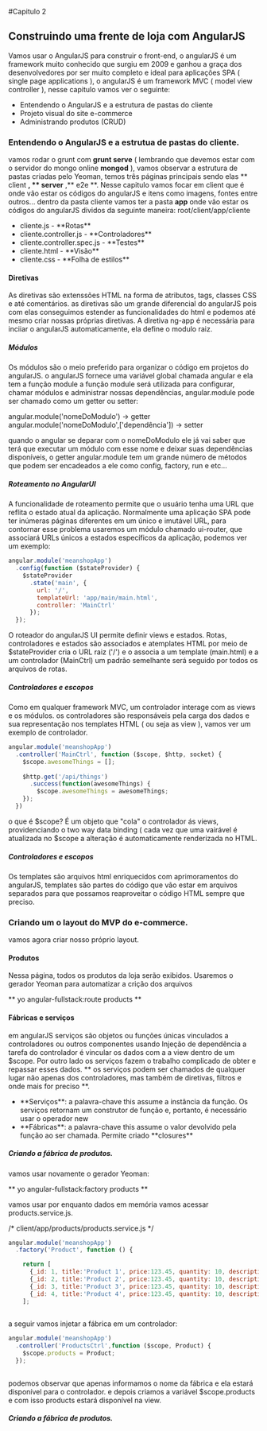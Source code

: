 #Capitulo 2

## Construindo uma frente de loja com AngularJS

Vamos usar o AngularJS para construir o front-end, o angularJS é um framework muito conhecido que surgiu em 2009 e ganhou
a graça dos desenvolvedores por ser muito completo e ideal para aplicações SPA ( single page applications ), o angularJS é
um framework MVC ( model view controller ), nesse capitulo vamos ver o seguinte:

<ul>
  <li>Entendendo o AngularJS e a estrutura de pastas do cliente</li>
  <li>Projeto visual do site e-commerce</li>
  <li>Administrando produtos (CRUD)</li>
</ul>

### Entendendo o AngularJS e a estrutua de pastas do cliente.

vamos rodar o grunt com **grunt serve** ( lembrando que devemos estar com o servidor do mongo online **mongod** ), vamos
observar a estrutura de pastas criadas pelo Yeoman, temos três páginas principais sendo elas ** client **, ** server**
,** e2e **. Nesse capitulo vamos focar em client que é onde vão estar os códigos do angularJS e itens como imagens, fontes
entre outros... dentro da pasta cliente vamos ter a pasta **app** onde vão estar os códigos do angularJS dividos da seguinte
maneira:
root/client/app/cliente
<ul>
  <li>cliente.js - **Rotas**</li>
  <li>cliente.controller.js - **Controladores**</li>
  <li>cliente.controller.spec.js - **Testes**</li>
  <li>cliente.html - **Visão**</li>
  <li>cliente.css - **Folha de estilos**</li>
</ul>

#### Diretivas

As diretivas são extenssões HTML na forma de atributos, tags, classes CSS e até comentários. as diretivas são um grande 
diferencial do angularJS pois com elas conseguimos estender as funcionalidades do html e podemos até mesmo criar nossas
próprias diretivas. A diretiva ng-app é necessária para inciiar o angularJS automaticamente, ela define o modulo raiz.

##### Módulos

Os módulos são o meio preferido para organizar o código em projetos do angularJS. o angularJS fornece uma variável global
chamada angular e ela tem a função module a função module será utilizada para configurar, chamar módulos e administrar nossas
dependências, angular.module pode ser chamado como um getter ou setter:

angular.module('nomeDoModulo') -> getter
angular.module('nomeDoModulo',['dependência']) -> setter

quando o angular se deparar com o nomeDoModulo ele já vai saber que terá que executar um módulo com esse nome e deixar 
suas dependências disponíveis, o getter angular.module tem um grande número de métodos que podem ser encadeados a ele 
como config, factory, run e etc...

##### Roteamento no AngularUI

A funcionalidade de roteamento permite que o usuário tenha uma URL que reflita o estado atual da aplicação. Normalmente
uma aplicação SPA pode ter inúmeras páginas diferentes em um único e imutável URL, para contornar esse problema usaremos
um módulo chamado ui-router, que associará URLs únicos a estados específicos da aplicação, podemos ver um exemplo:

````js
angular.module('meanshopApp')
  .config(function ($stateProvider) {
    $stateProvider
      .state('main', {
        url: '/',
        templateUrl: 'app/main/main.html',
        controller: 'MainCtrl'
      });
  });
````

O roteador do angularJS UI permite definir views e estados. Rotas, controladores e estados são associados e atemplates HTML
por meio de $stateProvider cria o URL raiz ('/') e o associa a um template (main.html) e a um controlador (MainCtrl) um padrão
semelhante será seguido por todos os arquivos de rotas.

##### Controladores e escopos

Como em qualquer framework MVC, um controlador interage com as views e os módulos. os controladores são responsáveis pela
carga dos dados e sua representação nos templates HTML ( ou seja as view ), vamos ver um exemplo de controlador.

````js
angular.module('meanshopApp')
  .controller('MainCtrl', function ($scope, $http, socket) {
    $scope.awesomeThings = [];
    
    $http.get('/api/things')
      .success(function(awesomeThings) {
        $scope.awesomeThings = awesomeThings;
    });
  })

````

o que é $scope? É um objeto que "cola" o controlador ás views, providenciando o two way data binding ( cada vez que uma vairável
é atualizada no $scope a alteração é automaticamente renderizada no HTML.

##### Controladores e escopos

Os templates são arquivos html enriquecidos com aprimoramentos do angularJS, templates são partes do código que vão estar em arquivos
separados para que possamos reaproveitar o código HTML sempre que preciso.

### Criando um o layout do MVP do e-commerce.

vamos agora criar nosso próprio layout.

#### Produtos

Nessa página, todos os produtos da loja serão exibidos. Usaremos o gerador Yeoman para automatizar a crição dos arquivos

** yo angular-fullstack:route products **

#### Fábricas e serviços

em angularJS serviços são objetos ou funções únicas vinculados a controladores ou outros componentes usando Injeção de dependência
a tarefa do controlador é vincular os dados com a a view dentro de um $scope. Por outro lado os serviços fazem o trabalho complicado
de obter e repassar esses dados. ** os serviços podem ser chamados de qualquer lugar não apenas dos controladores, mas também de diretivas,
 filtros e onde mais for preciso **.

<ul>
  <li>**Serviços**: a palavra-chave this assume a instância da função. Os serviços retornam um construtor de função e, portanto, é necessário
  usar o operador new</li>
  <li>**Fábricas**: a palavra-chave this assume o valor devolvido pela função ao ser chamada. Permite criado **closures**</li>
</ul>

##### Criando a fábrica de produtos.

vamos usar novamente o gerador Yeoman:

** yo angular-fullstack:factory products **

vamos usar por enquanto dados em memória vamos acessar products.service.js.

/* client/app/products/products.service.js */

````js
angular.module('meanshopApp')
  .factory('Product', function () {

    return [
      {_id: 1, title:'Product 1', price:123.45, quantity: 10, description:'Lorem ipsum dolor'},
      {_id: 2, title:'Product 2', price:123.45, quantity: 10, description:'Lorem ipsum dolor'},
      {_id: 3, title:'Product 3', price:123.45, quantity: 10, description:'Lorem ipsum dolor'},
      {_id: 4, title:'Product 4', price:123.45, quantity: 10, description:'Lorem ipsum dolor'}
    ];
    
````

a seguir vamos injetar a fábrica em um controlador:

````js
angular.module('meanshopApp')
  .controller('ProductsCtrl',function ($scope, Product) {
    $scope.products = Product;
  });
  
````

podemos observar que apenas informamos o nome da fábrica e ela estará disponível para o controlador. e depois criamos a variável
$scope.products e com isso products estará disponível na view.

##### Criando a fábrica de produtos.

